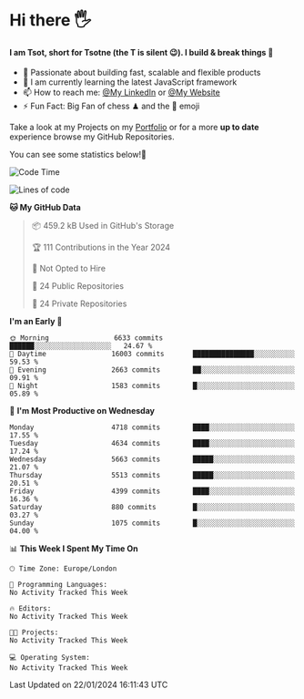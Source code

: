 # Hi there :raised_hand_with_fingers_splayed:
#### I am Tsot, short for Tsotne (the T is silent :wink:). I build & break things :space_invader:
- :telescope: Passionate about building fast, scalable and flexible products
- :seedling: I am currently learning the latest JavaScript framework 
- :mailbox: How to reach me: [@My LinkedIn](https://www.linkedin.com/in/tsotne-gvadzabia/) or [@My Website](https://tsotne.co.uk/contact)
- :zap: Fun Fact: Big Fan of chess ♟ and the 👾 emoji

Take a look at my Projects on my [Portfolio](https://tsotne.co.uk/) or for a more **up to date** experience browse my GitHub Repositories.

You can see some statistics below!:space_invader:
<!--START_SECTION:waka-->
![Code Time](http://img.shields.io/badge/Code%20Time-761%20hrs%202%20mins-blue)

![Lines of code](https://img.shields.io/badge/From%20Hello%20World%20I%27ve%20Written-9.8%20million%20lines%20of%20code-blue)

**🐱 My GitHub Data** 

> 📦 459.2 kB Used in GitHub's Storage 
 > 
> 🏆 111 Contributions in the Year 2024
 > 
> 🚫 Not Opted to Hire
 > 
> 📜 24 Public Repositories 
 > 
> 🔑 24 Private Repositories 
 > 
**I'm an Early 🐤** 

```text
🌞 Morning                6633 commits        ██████░░░░░░░░░░░░░░░░░░░   24.67 % 
🌆 Daytime                16003 commits       ███████████████░░░░░░░░░░   59.53 % 
🌃 Evening                2663 commits        ██░░░░░░░░░░░░░░░░░░░░░░░   09.91 % 
🌙 Night                  1583 commits        █░░░░░░░░░░░░░░░░░░░░░░░░   05.89 % 
```
📅 **I'm Most Productive on Wednesday** 

```text
Monday                   4718 commits        ████░░░░░░░░░░░░░░░░░░░░░   17.55 % 
Tuesday                  4634 commits        ████░░░░░░░░░░░░░░░░░░░░░   17.24 % 
Wednesday                5663 commits        █████░░░░░░░░░░░░░░░░░░░░   21.07 % 
Thursday                 5513 commits        █████░░░░░░░░░░░░░░░░░░░░   20.51 % 
Friday                   4399 commits        ████░░░░░░░░░░░░░░░░░░░░░   16.36 % 
Saturday                 880 commits         █░░░░░░░░░░░░░░░░░░░░░░░░   03.27 % 
Sunday                   1075 commits        █░░░░░░░░░░░░░░░░░░░░░░░░   04.00 % 
```


📊 **This Week I Spent My Time On** 

```text
🕑︎ Time Zone: Europe/London

💬 Programming Languages: 
No Activity Tracked This Week

🔥 Editors: 
No Activity Tracked This Week

🐱‍💻 Projects: 
No Activity Tracked This Week

💻 Operating System: 
No Activity Tracked This Week
```


 Last Updated on 22/01/2024 16:11:43 UTC
<!--END_SECTION:waka-->
